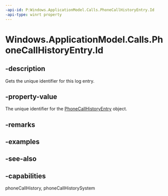 ```yaml
---
-api-id: P:Windows.ApplicationModel.Calls.PhoneCallHistoryEntry.Id
-api-type: winrt property
---
```


<!-- Property syntax
public string Id { get; }
-->

# Windows.ApplicationModel.Calls.PhoneCallHistoryEntry.Id

## -description
Gets the unique identifier for this log entry.

## -property-value
The unique identifier for the [PhoneCallHistoryEntry](phonecallhistoryentry.md) object.

## -remarks

## -examples

## -see-also

## -capabilities
phoneCallHistory, phoneCallHistorySystem
